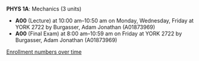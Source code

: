 **PHYS 1A**: Mechanics (3 units)

- **A00** (Lecture) at 10:00 am–10:50 am on Monday, Wednesday, Friday at YORK 2722 by Burgasser, Adam Jonathan (A01873969)
- **A00** (Final Exam) at 8:00 am–10:59 am on Friday at YORK 2722 by Burgasser, Adam Jonathan (A01873969)

[Enrollment numbers over time](./PHYS1A.tsv)
